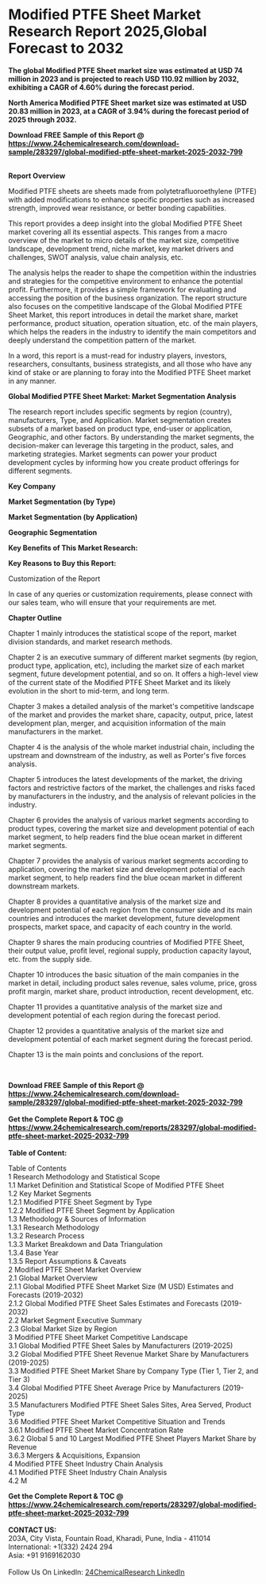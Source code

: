 <h1>Modified PTFE Sheet Market Research Report 2025,Global Forecast to 2032</h1><p><strong>The global Modified PTFE Sheet market size was estimated at USD 74 million in 2023 and is projected to reach USD 110.92 million by 2032, exhibiting a CAGR of 4.60% during the forecast period.</strong></p><p>
</p><p><strong>North America Modified PTFE Sheet market size was estimated at USD 20.83 million in 2023, at a CAGR of 3.94% during the forecast period of 2025 through 2032.</strong></p><div><b>Download FREE Sample of this Report @ 
            <a href="https://www.24chemicalresearch.com/download-sample/283297/global-modified-ptfe-sheet-market-2025-2032-799">
            https://www.24chemicalresearch.com/download-sample/283297/global-modified-ptfe-sheet-market-2025-2032-799</a></b></div><br><p>
</p><p><strong>Report Overview</strong></p><p>
</p><p>Modified PTFE sheets are sheets made from polytetrafluoroethylene (PTFE) with added modifications to enhance specific properties such as increased strength, improved wear resistance, or better bonding capabilities.</p><p>
</p><p>This report provides a deep insight into the global Modified PTFE Sheet market covering all its essential aspects. This ranges from a macro overview of the market to micro details of the market size, competitive landscape, development trend, niche market, key market drivers and challenges, SWOT analysis, value chain analysis, etc.</p><p>
</p><p>The analysis helps the reader to shape the competition within the industries and strategies for the competitive environment to enhance the potential profit. Furthermore, it provides a simple framework for evaluating and accessing the position of the business organization. The report structure also focuses on the competitive landscape of the Global Modified PTFE Sheet Market, this report introduces in detail the market share, market performance, product situation, operation situation, etc. of the main players, which helps the readers in the industry to identify the main competitors and deeply understand the competition pattern of the market.</p><p>
In a word, this report is a must-read for industry players, investors, researchers, consultants, business strategists, and all those who have any kind of stake or are planning to foray into the Modified PTFE Sheet market in any manner.</p><p>
</p><p><strong>Global Modified PTFE Sheet Market: Market Segmentation Analysis</strong></p><p>
</p><p>The research report includes specific segments by region (country), manufacturers, Type, and Application. Market segmentation creates subsets of a market based on product type, end-user or application, Geographic, and other factors. By understanding the market segments, the decision-maker can leverage this targeting in the product, sales, and marketing strategies. Market segments can power your product development cycles by informing how you create product offerings for different segments.</p><p>
</p><p><strong>Key Company</strong></p><p>
</p><p>
</p><p><strong>Market Segmentation (by Type)</strong></p><p>
</p><p>
</p><p><strong>Market Segmentation (by Application)</strong></p><p>
</p><p>
</p><p><strong>Geographic Segmentation</strong></p><p>
</p><p>
</p><p><strong>Key Benefits of This Market Research:</strong></p><p>
</p><p>
</p><p><strong>Key Reasons to Buy this Report:</strong></p><p>
</p><p>
</p><p>Customization of the Report</p><p>
In case of any queries or customization requirements, please connect with our sales team, who will ensure that your requirements are met.</p><p>
</p><p><strong>Chapter Outline</strong></p><p>
</p><p>Chapter 1 mainly introduces the statistical scope of the report, market division standards, and market research methods.</p><p>
Chapter 2 is an executive summary of different market segments (by region, product type, application, etc), including the market size of each market segment, future development potential, and so on. It offers a high-level view of the current state of the Modified PTFE Sheet Market and its likely evolution in the short to mid-term, and long term.</p><p>
Chapter 3 makes a detailed analysis of the market's competitive landscape of the market and provides the market share, capacity, output, price, latest development plan, merger, and acquisition information of the main manufacturers in the market.</p><p>
Chapter 4 is the analysis of the whole market industrial chain, including the upstream and downstream of the industry, as well as Porter's five forces analysis.</p><p>
Chapter 5 introduces the latest developments of the market, the driving factors and restrictive factors of the market, the challenges and risks faced by manufacturers in the industry, and the analysis of relevant policies in the industry.</p><p>
Chapter 6 provides the analysis of various market segments according to product types, covering the market size and development potential of each market segment, to help readers find the blue ocean market in different market segments.</p><p>
Chapter 7 provides the analysis of various market segments according to application, covering the market size and development potential of each market segment, to help readers find the blue ocean market in different downstream markets.</p><p>
Chapter 8 provides a quantitative analysis of the market size and development potential of each region from the consumer side and its main countries and introduces the market development, future development prospects, market space, and capacity of each country in the world.</p><p>
Chapter 9 shares the main producing countries of Modified PTFE Sheet, their output value, profit level, regional supply, production capacity layout, etc. from the supply side.</p><p>
Chapter 10 introduces the basic situation of the main companies in the market in detail, including product sales revenue, sales volume, price, gross profit margin, market share, product introduction, recent development, etc.</p><p>
Chapter 11 provides a quantitative analysis of the market size and development potential of each region during the forecast period.</p><p>
Chapter 12 provides a quantitative analysis of the market size and development potential of each market segment during the forecast period.</p><p>
Chapter 13 is the main points and conclusions of the report.</p><p>
 </p><div><b>Download FREE Sample of this Report @ 
            <a href="https://www.24chemicalresearch.com/download-sample/283297/global-modified-ptfe-sheet-market-2025-2032-799">
            https://www.24chemicalresearch.com/download-sample/283297/global-modified-ptfe-sheet-market-2025-2032-799</a></b></div><br><div><b>Get the Complete Report & TOC @ 
            <a href="https://www.24chemicalresearch.com/reports/283297/global-modified-ptfe-sheet-market-2025-2032-799">
            https://www.24chemicalresearch.com/reports/283297/global-modified-ptfe-sheet-market-2025-2032-799</a></b></div><br>
            <b>Table of Content:</b><p>Table of Contents<br />
1 Research Methodology and Statistical Scope<br />
1.1 Market Definition and Statistical Scope of Modified PTFE Sheet<br />
1.2 Key Market Segments<br />
1.2.1 Modified PTFE Sheet Segment by Type<br />
1.2.2 Modified PTFE Sheet Segment by Application<br />
1.3 Methodology & Sources of Information<br />
1.3.1 Research Methodology<br />
1.3.2 Research Process<br />
1.3.3 Market Breakdown and Data Triangulation<br />
1.3.4 Base Year<br />
1.3.5 Report Assumptions & Caveats<br />
2 Modified PTFE Sheet Market Overview<br />
2.1 Global Market Overview<br />
2.1.1 Global Modified PTFE Sheet Market Size (M USD) Estimates and Forecasts (2019-2032)<br />
2.1.2 Global Modified PTFE Sheet Sales Estimates and Forecasts (2019-2032)<br />
2.2 Market Segment Executive Summary<br />
2.3 Global Market Size by Region<br />
3 Modified PTFE Sheet Market Competitive Landscape<br />
3.1 Global Modified PTFE Sheet Sales by Manufacturers (2019-2025)<br />
3.2 Global Modified PTFE Sheet Revenue Market Share by Manufacturers (2019-2025)<br />
3.3 Modified PTFE Sheet Market Share by Company Type (Tier 1, Tier 2, and Tier 3)<br />
3.4 Global Modified PTFE Sheet Average Price by Manufacturers (2019-2025)<br />
3.5 Manufacturers Modified PTFE Sheet Sales Sites, Area Served, Product Type<br />
3.6 Modified PTFE Sheet Market Competitive Situation and Trends<br />
3.6.1 Modified PTFE Sheet Market Concentration Rate<br />
3.6.2 Global 5 and 10 Largest Modified PTFE Sheet Players Market Share by Revenue<br />
3.6.3 Mergers & Acquisitions, Expansion<br />
4 Modified PTFE Sheet Industry Chain Analysis<br />
4.1 Modified PTFE Sheet Industry Chain Analysis<br />
4.2 M</p><div><b>Get the Complete Report & TOC @ 
            <a href="https://www.24chemicalresearch.com/reports/283297/global-modified-ptfe-sheet-market-2025-2032-799">
            https://www.24chemicalresearch.com/reports/283297/global-modified-ptfe-sheet-market-2025-2032-799</a></b></div><br><b>CONTACT US:</b><br>
            203A, City Vista, Fountain Road, Kharadi, Pune, India - 411014<br>
            International: +1(332) 2424 294<br>
            Asia: +91 9169162030 <br><br>
            Follow Us On LinkedIn: <a href="https://www.linkedin.com/company/24chemicalresearch/">24ChemicalResearch LinkedIn</a>